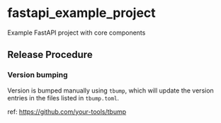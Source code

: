 # fastapi_example_project
Example FastAPI project with core components




## Release Procedure

### Version bumping

Version is bumped manually using `tbump`, which will update the
version entries in the files listed in `tbump.toml`.

ref: https://github.com/your-tools/tbump